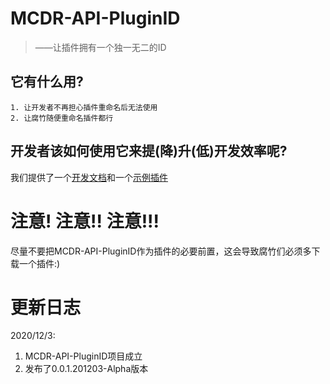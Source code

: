 

# MCDR-API-PluginID

> ——让插件拥有一个独一无二的ID



## 它有什么用?

```
1. 让开发者不再担心插件重命名后无法使用
2. 让腐竹随便重命名插件都行
```



## 开发者该如何使用它来提(降)升(低)开发效率呢?

我们提供了一个[开发文档](./docs/development.md)和一个[示例插件](./example_plugin.py)



# 注意! 注意!! 注意!!!

尽量不要把MCDR-API-PluginID作为插件的必要前置，这会导致腐竹们必须多下载一个插件:)



# 更新日志

2020/12/3:

1. MCDR-API-PluginID项目成立
2. 发布了0.0.1.201203-Alpha版本

